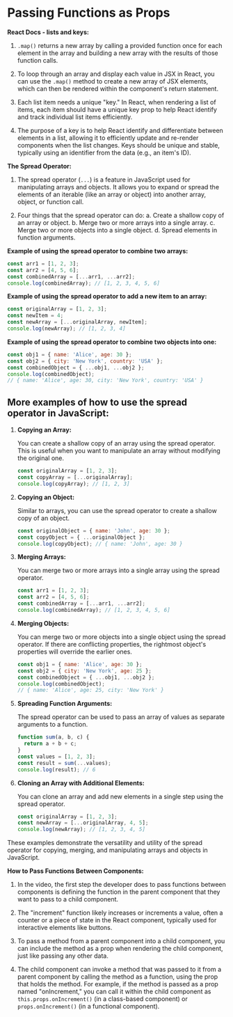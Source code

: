 # Passing Functions as Props

**React Docs - lists and keys:**

1. `.map()` returns a new array by calling a provided function once for each element in the array and building a new array with the results of those function calls.

2. To loop through an array and display each value in JSX in React, you can use the `.map()` method to create a new array of JSX elements, which can then be rendered within the component's return statement.

3. Each list item needs a unique "key." In React, when rendering a list of items, each item should have a unique key prop to help React identify and track individual list items efficiently.

4. The purpose of a key is to help React identify and differentiate between elements in a list, allowing it to efficiently update and re-render components when the list changes. Keys should be unique and stable, typically using an identifier from the data (e.g., an item's ID).

**The Spread Operator:**

1. The spread operator (`...`) is a feature in JavaScript used for manipulating arrays and objects. It allows you to expand or spread the elements of an iterable (like an array or object) into another array, object, or function call.

2. Four things that the spread operator can do:
   a. Create a shallow copy of an array or object.
   b. Merge two or more arrays into a single array.
   c. Merge two or more objects into a single object.
   d. Spread elements in function arguments.

**Example of using the spread operator to combine two arrays:**
```javascript
const arr1 = [1, 2, 3];
const arr2 = [4, 5, 6];
const combinedArray = [...arr1, ...arr2];
console.log(combinedArray); // [1, 2, 3, 4, 5, 6]
```

**Example of using the spread operator to add a new item to an array:**
```javascript
const originalArray = [1, 2, 3];
const newItem = 4;
const newArray = [...originalArray, newItem];
console.log(newArray); // [1, 2, 3, 4]
```

**Example of using the spread operator to combine two objects into one:**
```javascript
const obj1 = { name: 'Alice', age: 30 };
const obj2 = { city: 'New York', country: 'USA' };
const combinedObject = { ...obj1, ...obj2 };
console.log(combinedObject);
// { name: 'Alice', age: 30, city: 'New York', country: 'USA' }
```

## More examples of how to use the spread operator in JavaScript:

1. **Copying an Array:**

   You can create a shallow copy of an array using the spread operator. This is useful when you want to manipulate an array without modifying the original one.

   ```javascript
   const originalArray = [1, 2, 3];
   const copyArray = [...originalArray];
   console.log(copyArray); // [1, 2, 3]
   ```

2. **Copying an Object:**

   Similar to arrays, you can use the spread operator to create a shallow copy of an object.

   ```javascript
   const originalObject = { name: 'John', age: 30 };
   const copyObject = { ...originalObject };
   console.log(copyObject); // { name: 'John', age: 30 }
   ```

3. **Merging Arrays:**

   You can merge two or more arrays into a single array using the spread operator.

   ```javascript
   const arr1 = [1, 2, 3];
   const arr2 = [4, 5, 6];
   const combinedArray = [...arr1, ...arr2];
   console.log(combinedArray); // [1, 2, 3, 4, 5, 6]
   ```

4. **Merging Objects:**

   You can merge two or more objects into a single object using the spread operator. If there are conflicting properties, the rightmost object's properties will override the earlier ones.

   ```javascript
   const obj1 = { name: 'Alice', age: 30 };
   const obj2 = { city: 'New York', age: 25 };
   const combinedObject = { ...obj1, ...obj2 };
   console.log(combinedObject);
   // { name: 'Alice', age: 25, city: 'New York' }
   ```

5. **Spreading Function Arguments:**

   The spread operator can be used to pass an array of values as separate arguments to a function.

   ```javascript
   function sum(a, b, c) {
     return a + b + c;
   }
   const values = [1, 2, 3];
   const result = sum(...values);
   console.log(result); // 6
   ```

6. **Cloning an Array with Additional Elements:**

   You can clone an array and add new elements in a single step using the spread operator.

   ```javascript
   const originalArray = [1, 2, 3];
   const newArray = [...originalArray, 4, 5];
   console.log(newArray); // [1, 2, 3, 4, 5]
   ```

These examples demonstrate the versatility and utility of the spread operator for copying, merging, and manipulating arrays and objects in JavaScript.

**How to Pass Functions Between Components:**

1. In the video, the first step the developer does to pass functions between components is defining the function in the parent component that they want to pass to a child component.

2. The "increment" function likely increases or increments a value, often a counter or a piece of state in the React component, typically used for interactive elements like buttons.

3. To pass a method from a parent component into a child component, you can include the method as a prop when rendering the child component, just like passing any other data.

4. The child component can invoke a method that was passed to it from a parent component by calling the method as a function, using the prop that holds the method. For example, if the method is passed as a prop named "onIncrement," you can call it within the child component as `this.props.onIncrement()` (in a class-based component) or `props.onIncrement()` (in a functional component).
